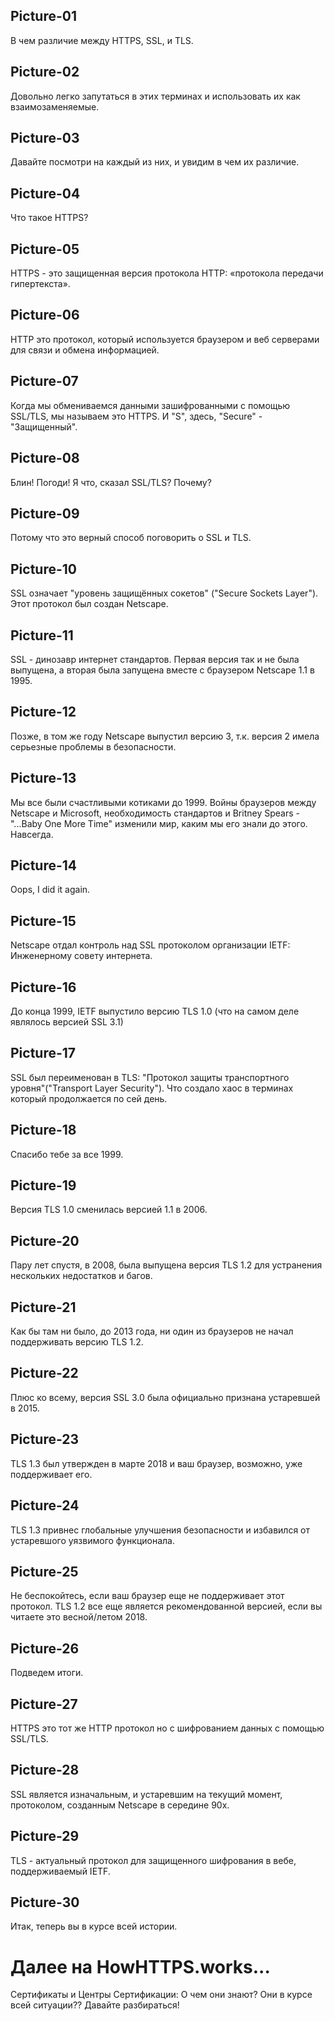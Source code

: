 ## Picture-01

В чем различие между HTTPS, SSL, и TLS.

## Picture-02

Довольно легко запутаться в этих терминах и использовать их как взаимозаменяемые.

## Picture-03

Давайте посмотри на каждый из них, и увидим в чем их различие.

## Picture-04

Что такое HTTPS?

## Picture-05

HTTPS - это защищенная версия протокола HTTP: «протокола передачи гипертекста».

## Picture-06

HTTP это протокол, который используется браузером и веб серверами для связи и обмена информацией.

## Picture-07

Когда мы обмениваемся данными зашифрованными с помощью SSL/TLS, мы называем это HTTPS. И "S", здесь, "Secure" - "Защищенный".

## Picture-08

Блин! Погоди! Я что, сказал SSL/TLS? Почему?

## Picture-09

Потому что это верный способ поговорить о SSL и TLS.

## Picture-10

SSL означает "уровень защищённых cокетов" ("Secure Sockets Layer"). Этот протокол был создан Netscape.

## Picture-11

SSL - динозавр интернет стандартов. Первая версия так и не была выпущена, а вторая была запущена вместе с браузером Netscape 1.1 в 1995.

## Picture-12

Позже, в том же году Netscape выпустил версию 3, т.к. версия 2 имела серьезные проблемы в безопасности.

## Picture-13

Мы все были счастливыми котиками до 1999. Войны браузеров между Netscape и Microsoft, необходимость стандартов и Britney Spears - "...Baby One More Time" изменили мир, каким мы его знали до этого. Навсегда.

## Picture-14

Oops, I did it again.

## Picture-15

Netscape отдал контроль над SSL протоколом организации IETF: Инженерному совету интернета.

## Picture-16

До конца 1999, IETF выпустило версию TLS 1.0 (что на самом деле являлось версией SSL 3.1) 

## Picture-17

SSL был переименован в TLS: "Протокол защиты транспортного уровня"("Transport Layer Security"). Что создало хаос в терминах который продолжается по сей день.

## Picture-18

Спасибо тебе за все 1999.

## Picture-19

Версия TLS 1.0 сменилась версией 1.1 в 2006.

## Picture-20

Пару лет спустя, в 2008, была выпущена версия TLS 1.2 для устранения нескольких недостатков и багов.

## Picture-21

Как бы там ни было, до 2013 года, ни один из браузеров не начал поддерживать версию TLS 1.2.

## Picture-22

Плюс ко всему, версия SSL 3.0 была официально признана устаревшей в 2015.

## Picture-23

TLS 1.3 был утвержден в марте 2018 и ваш браузер, возможно, уже поддерживает его.

## Picture-24

TLS 1.3 привнес глобальные улучшения безопасности и избавился от устаревшого уязвимого функционала.

## Picture-25

Не беспокойтесь, если ваш браузер еще не поддерживает этот протокол. TLS 1.2 все еще является рекомендованной версией, если вы читаете это весной/летом 2018.

## Picture-26

Подведем итоги.

## Picture-27

HTTPS это тот же HTTP протокол но с шифрованием данных с помощью SSL/TLS.

## Picture-28

SSL является изначальным, и устаревшим на текущий момент, протоколом, созданным Netscape в середине 90х.

## Picture-29

TLS - актуальный протокол для защищенного шифрования в вебе, поддерживаемый IETF.

## Picture-30

Итак, теперь вы в курсе всей истории.

# Далее на HowHTTPS.works...

Сертификаты и Центры Сертификации: О чем они знают? Они в курсе всей ситуации?? Давайте разбираться!
